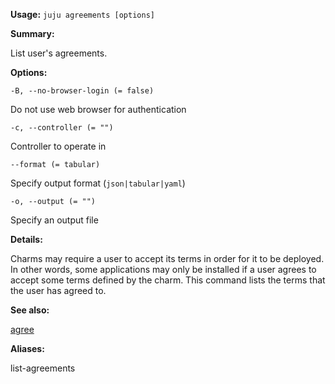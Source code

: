 **Usage:** `juju agreements [options]`

**Summary:**

List user's agreements.

**Options:**

`-B, --no-browser-login (= false)`

Do not use web browser for authentication

`-c, --controller (= "")`

Controller to operate in

`--format (= tabular)`

Specify output format (`json|tabular|yaml`)

`-o, --output (= "")`

Specify an output file

**Details:**

Charms may require a user to accept its terms in order for it to be deployed. In other words, some applications may only be installed if a user agrees to accept some terms defined by the charm. This command lists the terms that the user has agreed to.

**See also:**

[agree](https://discourse.jujucharms.com/t/command-agree/1681)

**Aliases:**

list-agreements
